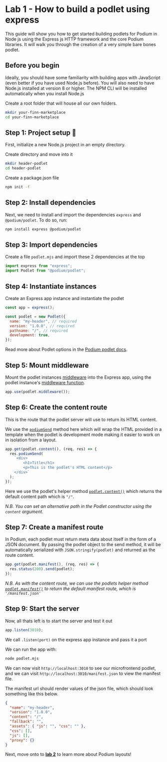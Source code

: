 # Lab 1 - How to build a podlet using express

This guide will show you how to get started building podlets for Podium in Node js using the Express js HTTP framework and the core Podium libraries. It will walk you through the creation of a very simple bare bones podlet.

## Before you begin

Ideally, you should have some familiarity with building apps with JavaScript (even better if you have used Node.js before). You will also need to have Node.js installed at version 8 or higher. The NPM CLI will be installed automatically when you install Node.js

Create a root folder that will house all our own folders.

```bash
mkdir your-finn-marketplace
cd your-finn-marketplace
```

## Step 1: Project setup 🚀

First, initialize a new Node.js project in an empty directory.

Create directory and move into it

```bash
mkdir header-podlet
cd header-podlet
```

Create a package.json file

```bash
npm init -f
```

## Step 2: Install dependencies

Next, we need to install and import the dependencies `express` and `@podium/podlet`. To do so, run:

```bash
npm install express @podium/podlet
```

## Step 3: Import dependencies

Create a file `podlet.mjs` and import these 2 dependencies at the top

```js
import express from "express";
import Podlet from "@podium/podlet";
```

## Step 4: Instantiate instances

Create an Express app instance and instantiate the podlet

```js
const app = express();

const podlet = new Podlet({
  name: "my-header", // required
  version: "1.0.0", // required
  pathname: "/", // required
  development: true,
});
```

Read more about Podlet options in the [Podium podlet docs](https://podium-lib.io/docs/api/podlet).

## Step 5: Mount middleware

Mount the podlet instances [middleware](https://medium.com/@agoiabeladeyemi/a-simple-explanation-of-express-middleware-c68ea839f498) into the Express app, using the podlet instance's [middleware function](https://podium-lib.io/docs/api/podlet#middleware).

```js
app.use(podlet.middleware());
```

## Step 6: Create the content route

This is the route that the podlet server will use to return its HTML content.

We use the [`podiumSend`](https://podium-lib.io/docs/api/podlet#respodiumsendfragment) method here which will wrap the HTML provided in a template when the podlet is development mode making it easier to work on in isolation from a layout.

```js
app.get(podlet.content(), (req, res) => {
  res.podiumSend(
    `<div>
        <h1>Title</h1>
        <p>This is the podlet's HTML content</p>
    </div>`
  );
});
```

Here we use the podlet's helper method [`podlet.content()`](https://podium-lib.io/docs/api/podlet#contentoptions) which returns the default content path which is `"/"`.

_N.B. You can set an alternative path in the Podlet constructor using the `content` argument._

## Step 7: Create a manifest route

In Podium, each podlet must return meta data about itself in the form of a JSON document. By passing the podlet object to the send method, it will be automatically serialized with `JSON.stringify(podlet)` and returned as the route content.

```js
app.get(podlet.manifest(), (req, res) => {
  res.status(200).send(podlet);
});
```

_N.B. As with the content route, we can use the podlets helper method [`podlet.manifest()`](https://podium-lib.io/docs/api/podlet#manifestoptions) to return the default manifest route, which is `'/manifest.json'`_

## Step 9: Start the server

Now, all thats left is to start the server and test it out

```js
app.listen(3010);
```

We call `.listen(port)` on the express app instance and pass it a port

We can run the app with:

```bash
node podlet.mjs
```

We can now visit `http://localhost:3010` to see our microfrontend podlet, and we can visit `http://localhost:3010/manifest.json` to view the manifest file.

The manifest url should render values of the json file, which should look something like this below.

```json
{
  "name": "my-header",
  "version": "1.0.0",
  "content": "/",
  "fallback": "",
  "assets": { "js": "", "css": "" },
  "css": [],
  "js": [],
  "proxy": {}
}
```

Next, move onto to [**lab 2**](https://github.com/Paalar/your-finn-marketplace/blob/main/labs/lab2.md) to learn more about Podium layouts!

